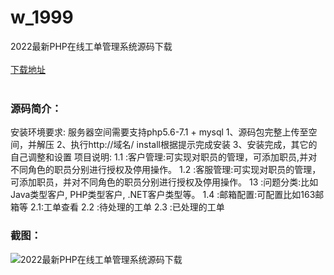 # w_1999
2022最新PHP在线工单管理系统源码下载
<br/></br>
[下载地址](https://www.uuid2.com/1999.html "下载地址")
<br/></br>
<h3>源码简介：</h3>
<p>安装环境要求:
服务器空间需要支持php5.6-7.1 + mysql
1、源码包完整上传至空间，并解压
2、执行http://域名/ install根据提示完成安装
3、安装完成，其它的自己调整和设置
项目说明:
1.1 :客户管理:可实现对职员的管理，可添加职员,并对不同角色的职员分别进行授权及停用操作。
1.2 :客服管理:可实现对职员的管理，可添加职员，并对不同角色的职员分别进行授权及停用操作。
13 :问题分类:比如Java类型客户, PHP类型客户, .NET客户类型等。
1.4 :邮箱配置:可配置比如163邮箱等
2.1:工单查看
2.2 :待处理的工单
2.3 :已处理的工单<p>
<h3>截图：</h3>
<img src="https://www.uuid2.com/wp-content/uploads/img/202204/7540e76619.png" alt="2022最新PHP在线工单管理系统源码下载">
